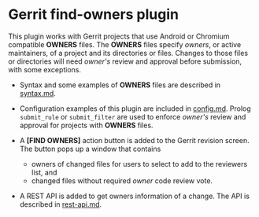 # Gerrit find-owners plugin

This plugin works with Gerrit projects that
use Android or Chromium compatible **OWNERS** files.
The **OWNERS** files specify *owners*, or active maintainers,
of a project and its directories or files.
Changes to those files or directories will
need *owner's* review and approval before submission,
with some exceptions.

* Syntax and some examples of **OWNERS** files are described in [syntax.md](syntax.md).

* Configuration examples of this plugin are included in [config.md](config.md).
  Prolog `submit_rule` or `submit_filter` are used to enforce
  *owner's* review and approval for projects with **OWNERS** files.

* A **[FIND OWNERS]** action button is added to the Gerrit revision screen.
  The button pops up a window that contains
    * owners of changed files for users to select to add to the reviewers list, and
    * changed files without required *owner* code review vote.

* A REST API is added to get owners information of a change.
  The API is described in [rest-api.md](rest-api.md).
